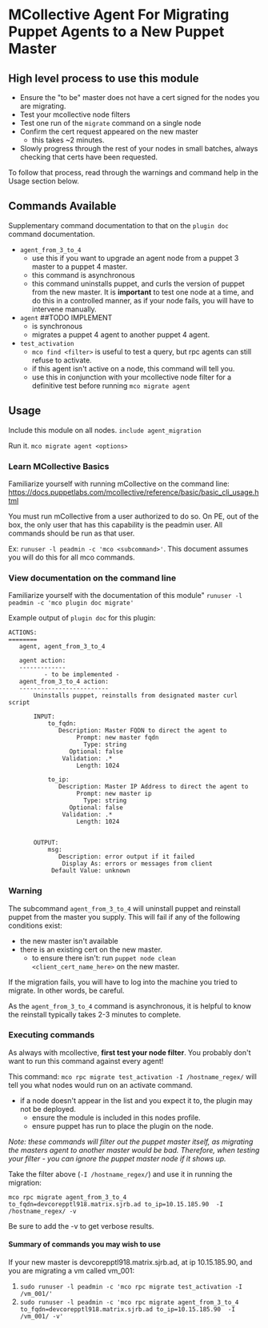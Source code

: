 # MCollective Agent For Migrating Puppet Agents to a New Puppet Master

## High level process to use this module
* Ensure the "to be" master does not have a cert signed for the nodes you are migrating.
* Test your mcollective node filters
* Test one run of the `migrate` command on a single node
* Confirm the cert request appeared on the new master
    * this takes ~2 minutes.
* Slowly progress through the rest of your nodes in small batches, always checking that certs have been requested.

To follow that process, read through the warnings and command help in the Usage section below.


## Commands Available
Supplementary command documentation to that on the `plugin doc` command documentation.
* `agent_from_3_to_4`
    * use this if you want to upgrade an agent node from a puppet 3 master to a puppet 4 master.
    * this command is asynchronous
    * this command uninstalls puppet, and curls the version of puppet from the new master.  It is **important** to test one node at a time, and do this in a controlled manner, as if your node fails, you will have to intervene manually.
* `agent` ##TODO  IMPLEMENT
    * is synchronous
    * migrates a puppet 4 agent to another puppet 4 agent.
* `test_activation`
    * `mco find <filter>` is useful to test a query, but rpc agents can still refuse to activate.
    * if this agent isn't active on a node, this command will tell you.
    * use this in conjunction with your mcollective node filter for a definitive test before running `mco migrate agent`

## Usage

Include this module on all nodes.
`include agent_migration`

Run it.
`mco migrate agent <options>`

### Learn MCollective Basics

Familiarize yourself with running mCollective on the command line:
https://docs.puppetlabs.com/mcollective/reference/basic/basic_cli_usage.html

You must run mCollective from a user authorized to do so.  On PE, out of the box, the only user that has this
capability is the peadmin user.   All commands should be run as that user.

Ex: `runuser -l peadmin -c 'mco <subcommand>'`.   This document assumes you will do this for all mco commands.

### View documentation on the command line

Familiarize yourself with the documentation of this module"
`runuser -l peadmin -c 'mco plugin doc migrate'`

Example output of `plugin doc` for this plugin:

```
ACTIONS:
========
   agent, agent_from_3_to_4

   agent action:
   -------------
          - to be implemented -
   agent_from_3_to_4 action:
   -------------------------
       Uninstalls puppet, reinstalls from designated master curl script

       INPUT:
           to_fqdn:
              Description: Master FQDN to direct the agent to
                   Prompt: new master fqdn
                     Type: string
                 Optional: false
               Validation: .*
                   Length: 1024

           to_ip:
              Description: Master IP Address to direct the agent to
                   Prompt: new master ip
                     Type: string
                 Optional: false
               Validation: .*
                   Length: 1024


       OUTPUT:
           msg:
              Description: error output if it failed
               Display As: errors or messages from client
            Default Value: unknown
```

### Warning
The subcommand `agent_from_3_to_4` will uninstall puppet and reinstall puppet from the master you supply. This will fail if any of the following conditions exist:

* the new master isn't available
* there is an existing cert on the new master.
    * to ensure there isn't: run `puppet node clean <client_cert_name_here>` on the new master.

If the migration fails, you will have to log into the machine you tried to migrate.  In other words, be careful.

As the `agent_from_3_to_4` command is asynchronous, it is helpful to know the reinstall typically takes 2-3 minutes to complete.


### Executing commands

As always with mcollective, **first test your node filter**.  You probably don't want to run this command against every agent!

This command: `mco rpc migrate test_activation -I /hostname_regex/` will tell you what nodes would run on an activate command.
* if a node doesn't appear in the list and you expect it to,  the plugin may not be deployed.
    * ensure the module is included in this nodes profile.
    * ensure puppet has run to place the plugin on the node.

*Note: these commands will filter out the puppet master itself, as migrating the masters agent to another master would be bad.   Therefore, when testing your filter - you can ignore the puppet master node if it shows up.*

Take the filter above (`-I /hostname_regex/`) and use it in running the migration:

`mco rpc migrate agent_from_3_to_4 to_fqdn=devcorepptl918.matrix.sjrb.ad to_ip=10.15.185.90  -I /hostname_regex/ -v`

Be sure to add the -v to get verbose results.

#### Summary of commands you may wish to use
If your new master is devcorepptl918.matrix.sjrb.ad, at ip 10.15.185.90, and you are migrating a vm called vm_001:

1. `sudo runuser -l peadmin -c 'mco rpc migrate test_activation -I /vm_001/'`
2. `sudo runuser -l peadmin -c 'mco rpc migrate agent_from_3_to_4 to_fqdn=devcorepptl918.matrix.sjrb.ad to_ip=10.15.185.90  -I /vm_001/ -v'`
